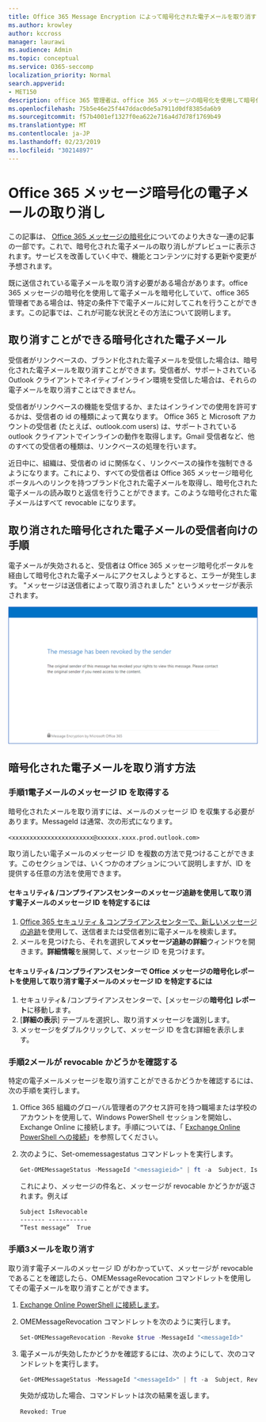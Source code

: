 ```yaml
---
title: Office 365 Message Encryption によって暗号化された電子メールを取り消す
ms.author: krowley
author: kccross
manager: laurawi
ms.audience: Admin
ms.topic: conceptual
ms.service: O365-seccomp
localization_priority: Normal
search.appverid:
- MET150
description: office 365 管理者は、office 365 メッセージの暗号化を使用して暗号化された特定の電子メールを取り消すことができます。
ms.openlocfilehash: 75b5e46e25f447ddac0de5a7911d0df8385da6b9
ms.sourcegitcommit: f57b4001ef1327f0ea622e716a4d7d78f1769b49
ms.translationtype: MT
ms.contentlocale: ja-JP
ms.lasthandoff: 02/23/2019
ms.locfileid: "30214897"
---
```

# <a name="office-365-message-encryption-email-revocation"></a>Office 365 メッセージ暗号化の電子メールの取り消し

この記事は、 [Office 365 メッセージの暗号化](ome.md)についてのより大きな一連の記事の一部です。これで、暗号化された電子メールの取り消しがプレビューに表示されます。サービスを改善していく中で、機能とコンテンツに対する更新や変更が予想されます。

既に送信されている電子メールを取り消す必要がある場合があります。office 365 メッセージの暗号化を使用して電子メールを暗号化していて、office 365 管理者である場合は、特定の条件下で電子メールに対してこれを行うことができます。この記事では、これが可能な状況とその方法について説明します。
  
## <a name="encrypted-emails-that-you-can-revoke"></a>取り消すことができる暗号化された電子メール

受信者がリンクベースの、ブランド化された電子メールを受信した場合は、暗号化された電子メールを取り消すことができます。受信者が、サポートされている Outlook クライアントでネイティブインライン環境を受信した場合は、それらの電子メールを取り消すことはできません。

受信者がリンクベースの機能を受信するか、またはインラインでの使用を許可するかは、受信者の id の種類によって異なります。 Office 365 と Microsoft アカウントの受信者 (たとえば、outlook.com users) は、サポートされている outlook クライアントでインラインの動作を取得します。Gmail 受信者など、他のすべての受信者の種類は、リンクベースの処理を行います。

近日中に、組織は、受信者の id に関係なく、リンクベースの操作を強制できるようになります。これにより、すべての受信者は Office 365 メッセージ暗号化ポータルへのリンクを持つブランド化された電子メールを取得し、暗号化された電子メールの読み取りと返信を行うことができます。このような暗号化された電子メールはすべて revocable になります。
  
## <a name="recipient-experience-for-revoked-encrypted-emails"></a>取り消された暗号化された電子メールの受信者向けの手順

電子メールが失効されると、受信者は Office 365 メッセージ暗号化ポータルを経由して暗号化された電子メールにアクセスしようとすると、エラーが発生します。 "メッセージは送信者によって取り消されました" というメッセージが表示されます。

![取り消された暗号化された電子メールを示すスクリーンショット。](media/revoked-encrypted-email.png)

## <a name="how-to-revoke-an-encrypted-email"></a>暗号化された電子メールを取り消す方法

### <a name="step-1-obtain-the-message-id-of-the-email"></a>手順1電子メールのメッセージ ID を取得する

暗号化されたメールを取り消すには、メールのメッセージ ID を収集する必要があります。MessageId は通常、次の形式になります。

`<xxxxxxxxxxxxxxxxxxxxxxx@xxxxxx.xxxx.prod.outlook.com>`  

取り消したい電子メールのメッセージ ID を複数の方法で見つけることができます。このセクションでは、いくつかのオプションについて説明しますが、ID を提供する任意の方法を使用できます。

#### <a name="to-identify-the-message-id-of-the-email-you-want-to-revoke-by-using-message-trace-in-the-security-amp-compliance-center"></a>セキュリティ&amp; /コンプライアンスセンターのメッセージ追跡を使用して取り消す電子メールのメッセージ ID を特定するには

1. [Office 365 セキュリティ & コンプライアンスセンターで、新しいメッセージの追跡](https://blogs.technet.microsoft.com/exchange/2018/05/02/new-message-trace-in-office-365-security-compliance-center/)を使用して、送信者または受信者別に電子メールを検索します。
2. メールを見つけたら、それを選択して**メッセージ追跡の詳細**ウィンドウを開きます。**詳細情報**を展開して、メッセージ ID を見つけます。

#### <a name="to-identify-the-message-id-of-the-email-you-want-to-revoke-by-using-office-message-encryption-reports-in-the-security-amp-compliance-center"></a>セキュリティ&amp; /コンプライアンスセンターで Office メッセージの暗号化レポートを使用して取り消す電子メールのメッセージ ID を特定するには

1. セキュリティ&amp; /コンプライアンスセンターで、[メッセージの**暗号化] レポート**に移動します。
2. [**詳細の表示**] テーブルを選択し、取り消すメッセージを識別します。
3. メッセージをダブルクリックして、メッセージ ID を含む詳細を表示します。

### <a name="step-2-verify-that-the-mail-is-revocable"></a>手順2メールが revocable かどうかを確認する

特定の電子メールメッセージを取り消すことができるかどうかを確認するには、次の手順を実行します。

1. Office 365 組織のグローバル管理者のアクセス許可を持つ職場または学校のアカウントを使用して、Windows PowerShell セッションを開始し、Exchange Online に接続します。手順については、「 [Exchange Online PowerShell への接続](https://aka.ms/exopowershell)」を参照してください。

2. 次のように、Set-omemessagestatus コマンドレットを実行します。
     ```powershell
     Get-OMEMessageStatus -MessageId "<messagieid>" | ft -a  Subject, IsRevocable
     ```

   これにより、メッセージの件名と、メッセージが revocable かどうかが返されます。例えば

     ```text
     Subject IsRevocable
     ------- -----------
     “Test message”  True
     ```

### <a name="step-3-revoke-the-mail"></a>手順3メールを取り消す  

取り消す電子メールのメッセージ ID がわかっていて、メッセージが revocable であることを確認したら、OMEMessageRevocation コマンドレットを使用してその電子メールを取り消すことができます。

1. [Exchange Online PowerShell に接続します](https://aka.ms/exopowershell)。

2. OMEMessageRevocation コマンドレットを次のように実行します。

    ```powershell
    Set-OMEMessageRevocation -Revoke $true -MessageId "<messageId>"
    ```

3. 電子メールが失効したかどうかを確認するには、次のようにして、次のコマンドレットを実行します。

    ```powershell
    Get-OMEMessageStatus -MessageId "<messageId>" | ft -a  Subject, Revoked
    ```  
    失効が成功した場合、コマンドレットは次の結果を返します。  

    `Revoked: True`
